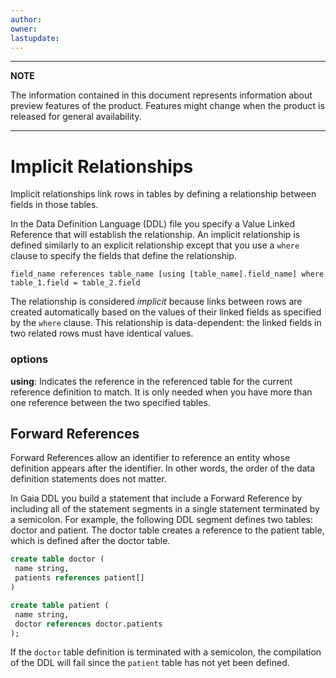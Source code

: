 ```yaml
---
author: 
owner: 
lastupdate: 
---
```


---

**NOTE**

The information contained in this document represents information about preview features of the product. Features might change when the product is released for general availability.

---

# Implicit Relationships

Implicit relationships link rows in tables by defining a relationship between fields in those tables.

In the Data Definition Language (DDL) file you specify a Value Linked Reference that will establish the relationship. An implicit relationship is defined similarly to an explicit relationship except that you use a `where` clause to specify the fields that define the relationship.

`field_name references table_name [using [table_name].field_name] where table_1.field = table_2.field`

The relationship is considered *implicit* because links between rows are created automatically based on the values of their linked fields as specified by the `where` clause. This relationship is data-dependent: the linked fields in two related rows must have identical values.

### options

**using**: Indicates the reference in the referenced table for the current reference definition to match. It is only needed when you have more than one reference between the two specified tables.

## Forward References

Forward References allow an identifier to reference an entity whose definition appears after the identifier. In other words, the order of the data definition statements does not matter.

In Gaia DDL you build a statement that include a Forward Reference by including all of the statement segments in a single statement terminated by a semicolon. For example, the following DDL segment defines two tables: doctor and patient. The doctor table creates a reference to the patient table, which is defined after the doctor table.

```sql
create table doctor (
 name string,
 patients references patient[]
)

create table patient (
 name string,
 doctor references doctor.patients
);
```

If the `doctor` table definition is terminated with a semicolon, the compilation of the DDL will fail since the `patient` table has not yet been defined.
